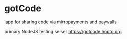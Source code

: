 # gotCode
lapp for sharing code via micropayments and paywalls

primary NodeJS testing server https://gotcode.hopto.org

